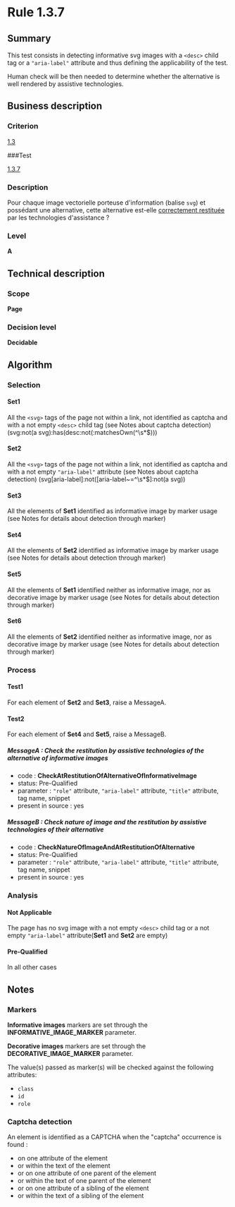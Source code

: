 # Rule 1.3.7

## Summary

This test consists in detecting informative svg images with a `<desc>` child tag or a `"aria-label"` attribute and thus defining the applicability of the test.

Human check will be then needed to determine whether the alternative is well rendered by assistive technologies.

## Business description

### Criterion

[1.3](http://references.modernisation.gouv.fr/referentiel-technique-0#crit-1-3)

###Test

[1.3.7](http://references.modernisation.gouv.fr/referentiel-technique-0#test-1-3-7)

### Description

Pour chaque image vectorielle porteuse d'information (balise `svg`) et poss&eacute;dant une alternative, cette alternative est-elle <a href="http://references.modernisation.gouv.fr/referentiel-technique-0#mRestitutionCorrecte">correctement restitu&eacute;e</a> par les technologies d'assistance ?

### Level

**A**

## Technical description

### Scope

**Page**

### Decision level

**Decidable**

## Algorithm

### Selection

#### Set1

All the `<svg>` tags of the page not within a link, not identified as captcha and with a not empty `<desc>` child tag (see Notes about captcha detection) (svg:not(a svg):has(desc:not(:matchesOwn(^\\s*$)))

#### Set2

All the `<svg>` tags of the page not within a link, not identified as captcha and with a not empty `"aria-label"` attribute (see Notes about captcha detection) (svg[aria-label]:not([aria-label~=^\\s*$]:not(a svg))

#### Set3

All the elements of **Set1** identified as informative image by marker usage (see Notes for details about detection through marker)

#### Set4

All the elements of **Set2** identified as informative image by marker usage (see Notes for details about detection through marker)

#### Set5

All the elements of **Set1** identified neither as informative image, nor as decorative image by marker usage (see Notes for details about detection through marker)

#### Set6

All the elements of **Set2** identified neither as informative image, nor as decorative image by marker usage (see Notes for details about detection through marker)

### Process

#### Test1

For each element of **Set2** and **Set3**, raise a MessageA.

#### Test2

For each element of **Set4** and **Set5**, raise a MessageB.

##### MessageA : Check the restitution by assistive technologies of the alternative of informative images

-    code : **CheckAtRestitutionOfAlternativeOfInformativeImage** 
-    status: Pre-Qualified
-    parameter : `"role"` attribute, `"aria-label"` attribute, `"title"` attribute, tag name, snippet
-    present in source : yes

##### MessageB : Check nature of image and the restitution by assistive technologies of their alternative

-    code : **CheckNatureOfImageAndAtRestitutionOfAlternative** 
-    status: Pre-Qualified
-    parameter : `"role"` attribute, `"aria-label"` attribute, `"title"` attribute, tag name, snippet
-    present in source : yes

### Analysis

#### Not Applicable 

The page has no svg image with a not empty `<desc>` child tag or a not empty `"aria-label"` attribute(**Set1** and **Set2** are empty)

#### Pre-Qualified

In all other cases

## Notes

### Markers 

**Informative images** markers are set through the **INFORMATIVE_IMAGE_MARKER** parameter.

**Decorative images** markers are set through the **DECORATIVE_IMAGE_MARKER** parameter.

The value(s) passed as marker(s) will be checked against the following attributes:

- `class`
- `id`
- `role`

### Captcha detection

An element is identified as a CAPTCHA when the "captcha" occurrence is found :

- on one attribute of the element
- or within the text of the element
- or on one attribute of one parent of the element
- or within the text of one parent of the element
- or on one attribute of a sibling of the element
- or within the text of a sibling of the element
